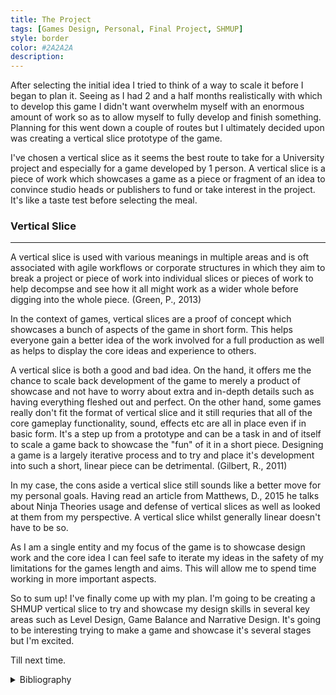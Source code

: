 ```yaml
---
title: The Project
tags: [Games Design, Personal, Final Project, SHMUP]
style: border
color: #2A2A2A
description: 
---
```


After selecting the initial idea I tried to think of a way to scale it before I began to plan it. Seeing as I had 2 and a half months realistically with which to develop this game I didn't want overwhelm myself with an enormous amount of work so as to allow myself to fully develop and finish something. Planning for this went down a couple of routes but I ultimately decided upon was creating a vertical slice prototype of the game.

I've chosen a vertical slice as it seems the best route to take for a University project and especially for a game developed by 1 person. A vertical slice is a piece of work which showcases a game as a piece or fragment of an idea to convince studio heads or publishers to fund or take interest in the project. It's like a taste test before selecting the meal.

### Vertical Slice
---

A vertical slice is used with various meanings in multiple areas and is oft associated with agile workflows or corporate structures in which they aim to break a project or piece of work into individual slices or pieces of work to help decompse and see how it all might work as a wider whole before digging into the whole piece. (Green, P., 2013)

In the context of games, vertical slices are a proof of concept which showcases a bunch of aspects of the game in short form. This helps everyone gain a better idea of the work involved for a full production as well as helps to display the core ideas and experience to others.

A vertical slice is both a good and bad idea. On the hand, it offers me the chance to scale back development of the game to merely a product of showcase and not have to worry about extra and in-depth details such as having everything fleshed out and perfect. On the other hand, some games really don't fit the format of vertical slice and it still requries that all of the core gameplay functionality, sound, effects etc are all in place even if in basic form. It's a step up from a prototype and can be a task in and of itself to scale a game back to showcase the "fun" of it in a short piece. Designing a game is a largely iterative process and to try and place it's development into such a short, linear piece can be detrimental. (Gilbert, R., 2011)

In my case, the cons aside a vertical slice still sounds like a better move for my personal goals. Having read an article from Matthews, D., 2015 he talks about Ninja Theories usage and defense of vertical slices as well as looked at them from my perspective. A vertical slice whilst generally linear doesn't have to be so.

As I am a single entity and my focus of the game is to showcase design work and the core idea I can feel safe to iterate my ideas in the safety of my limitations for the games length and aims. This will allow me to spend time working in more important aspects.

So to sum up! I've finally come up with my plan. I'm going to be creating a SHMUP vertical slice to try and showcase my design skills in several key areas such as Level Design, Game Balance and Narrative Design. It's going to be interesting trying to make a game and showcase it's several stages but I'm excited.

Till next time.

<details>
     <summary> Bibliography </summary> <br>

     <ul>
          <li>
               Green, P., 2013. <em>Splitting Stories Into Small, Vertical Slices.</em> [online] Agile @ Adobe. Available at: <a href="https://blogs.adobe.com/agile/2013/09/27/splitting-stories-into-small-vertical-slices"> https://blogs.adobe.com/agile/2013/09/27/splitting-stories-into-small-vertical-slices </a> [Accessed 11 May 2020].
          </li>
          <li>
               Gilbert, R., 2011. <em>. The Vertical Slice.</em> [online] Grumpy Gamer. Available at: <a href="https://grumpygamer.com/vertical_slice"> https://grumpygamer.com/vertical_slice </a> [Accessed 11 May 2020].
          </li>
          <li>
               Matthews, D., 2015. <em>Vertical Slice - Hellblade.</em> [online] Hellblade. Available at: <a href="https://www.hellblade.com/vertical-slice"> https://www.hellblade.com/vertical-slice </a> [Accessed 11 May 2020].
          </li>
     </ul>
</details>